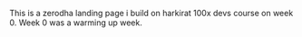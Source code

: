 This is a zerodha landing page i build on harkirat 100x devs course on week 0.
Week 0 was a warming up week.
